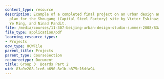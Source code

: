 ```yaml
---
content_type: resource
description: Example of a completed final project on an urban design and development
  plan for the Shougang (Capital Steel Factory) site by Victor Eskinazi, Ian Kaminski-Coughlin,
  Ye Ming, and Ninad Pandit.
file: /media/courses/11-307-beijing-urban-design-studio-summer-2008/83a9e2081ce6b6908e1bb875c16dfa94_group3_boards2.pdf
file_type: application/pdf
learning_resource_types:
- Projects
ocw_type: OCWFile
parent_title: Projects
parent_type: CourseSection
resourcetype: Document
title: Group 3  Boards Part 2
uid: 83a9e208-1ce6-b690-8e1b-b875c16dfa94
---
```


